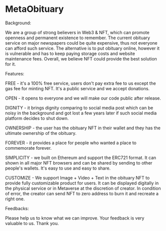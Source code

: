 # MetaObituary

Background: 

We are a group of strong believers in Web3 & NFT, which can promote openness and permanent existence to remember. The current obituary service on major newspapers could be quite expensive, thus not everyone can afford such service. The alternative is to put obituary online, however it is vulnerable and has to keep paying storage costs and website maintenance fees. Overall, we believe NFT could provide the best solution for it.  



Features: 

FREE - it's a 100% free service, users don't pay extra fee to us except the gas fee for minting NFT. It's a public service and we accept donations.



OPEN - it opens to everyone and we will make our code public after release. 



DIGNITY - it brings dignity comparing to social media post which can be noisy in the background and got lost a few years later if such social media platform decides to shut down.



OWNERSHIP - the user has the obituary NFT in their wallet and they has the ultimate ownership of the obituary.



FOREVER - it provides a place for people who wanted a place to commemorate forever. 



SIMPLICITY - we built on Ethereum and support the ERC721 format. It can shown in all major NFT browsers and can be shared by sending to other people's wallets. It's easy to use and easy to share.



CUSTOMIZE - We support Image + Video + Text in the obituary NFT to provide fully customizable product for users. It can be displayed digitally in the physical service or in Metaverse at the discretion of creator. In condition of error, the creator can send NFT to zero address to burn it and recreate a right one. 



Feedbacks:

Please help us to know what we can improve. Your feedback is very valuable to us. Thank you.
